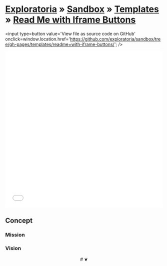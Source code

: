 [Exploratoria]( http://exploratoria.github.io ) &raquo; [Sandbox]( http://exploratoria.github.io/sandbox/ ) &raquo; [Templates]( http://exploratoria.github.io/sandbox/templates/ ) &raquo;
[Read Me with Iframe Buttons]( index.html )
===

<span style=display:none; >[View as web page]( http://exploratoria.github.io/sandbox/templates/ "View file as a web page." ) </span>
<input type=button value='View file as source code on GitHub' onclick=window.location.href='https://github.com/exploratoria/sandbox/tree/gh-pages/templates/readme=with-iframe-buttons/'; />

<iframe id=ifr src="iframe-site-show-buttons-v-0-1-1.html" width=100% height=500px ></iframe>  

## Concept

### Mission  
<!-- a statement of a rationale, applicable now as well as in the future -->


### Vision  
<!--  a descriptive picture of a desired future state -->


<center>
# &#x2766;
</center>
<style>iframe { border-width: 0; }</style>
